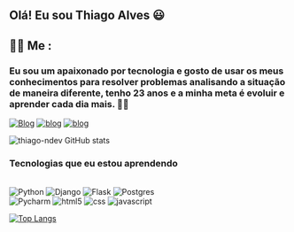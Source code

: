 ## Olá! Eu sou Thiago Alves 😃

## 🧑🏾 Me :
### Eu sou um apaixonado por tecnologia e gosto de usar os meus conhecimentos para resolver problemas analisando a situação de maneira diferente, tenho 23 anos e a minha meta é evoluir e aprender cada dia mais. 👨‍💻

[![Blog](https://img.shields.io/badge/LinkedIn-0077B5?style=for-the-badge&logo=linkedin&logoColor=white)](https://www.linkedin.com/in/thiago-alves-webdev/)
[![blog](https://img.shields.io/badge/GitHub-100000?style=for-the-badge&logo=github&logoColor=white)](https://github.com/thiago-ndev)
[![blog](https://img.shields.io/badge/Instagram-E4405F?style=for-the-badge&logo=instagram&logoColor=white)](https://www.instagram.com/th_a59/?hl=pt-br)



![thiago-ndev GitHub stats](https://github-readme-stats.vercel.app/api?username=thiago-ndev&show_icons=true&theme=dracula)


### Tecnologias que eu estou aprendendo 
<div style="display: inline_block">
<br>
<img aling="center" alt="Python" src="https://img.shields.io/badge/Python-3776AB?style=for-the-badge&logo=python&logoColor=white">
<img aling="center" alt="Django" src="https://img.shields.io/badge/Django-092E20?style=for-the-badge&logo=django&logoColor=white">
<img aling="center" alt="Flask" src="https://img.shields.io/badge/Flask-000000?style=for-the-badge&logo=flask&logoColor=white">
<img aling="center" alt="Postgres" src="https://img.shields.io/badge/PostgreSQL-316192?style=for-the-badge&logo=postgresql&logoColor=whitelogoColor=white"><br>
<img aling="center" alt="Pycharm" src="https://img.shields.io/badge/PyCharm-000000.svg?&style=for-the-badge&logo=PyCharm&logoColor=white">
<img aling="center" alt="html5" src="https://img.shields.io/badge/HTML5-E34F26?style=for-the-badge&logo=html5&logoColor=white">
<img aling="center" alt="css" src="https://img.shields.io/badge/CSS3-1572B6?style=for-the-badge&logo=css3&logoColor=white">
<img aling="center" alt="javascript" src="https://img.shields.io/badge/JavaScript-F7DF1E?style=for-the-badge&logo=javascript&logoColor=black">
</div>

[![Top Langs](https://github-readme-stats.vercel.app/api/top-langs/?username=thiago-ndev&hide_progress=true)](https://github.com/anuraghazra/github-readme-stats)
